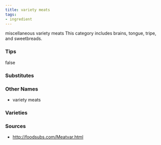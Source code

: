 ```yaml
---
title: variety meats
tags:
- ingredient
---
```

miscellaneous variety meats This category includes brains, tongue, tripe, and sweetbreads.

### Tips
false

### Substitutes


### Other Names

* variety meats

### Varieties


### Sources
* http://foodsubs.com/Meatvar.html
